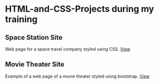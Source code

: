 # HTML-and-CSS-Projects during my training

## Space Station Site 
Web page for a space travel company styled using CSS.
[View](https://github.com/bobisloth/HTML-and-CSS-Projects/tree/main/Project)

## Movie Theater Site
Example of a web page of a movie theater styled using bootstrap.
[View](https://github.com/bobisloth/HTML-and-CSS-Projects/tree/main/bootstrap4_project)


